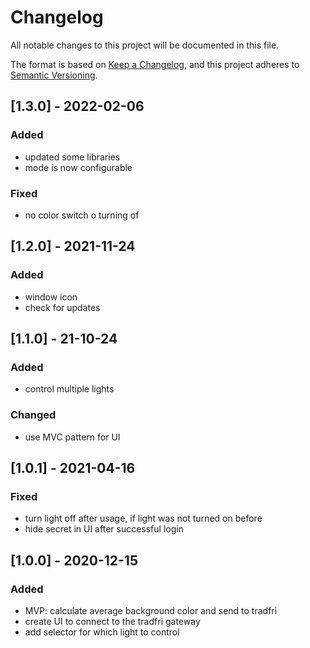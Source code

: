 # Changelog
All notable changes to this project will be documented in this file.

The format is based on [Keep a Changelog](https://keepachangelog.com/en/1.0.0/),
and this project adheres to [Semantic Versioning](https://semver.org/spec/v2.0.0.html).

## [1.3.0] - 2022-02-06
### Added
- updated some libraries
- mode is now configurable
### Fixed
- no color switch o turning of

## [1.2.0] - 2021-11-24
### Added
- window icon
- check for updates

## [1.1.0] - 21-10-24
### Added
- control multiple lights
### Changed
- use MVC pattern for UI

## [1.0.1] - 2021-04-16
### Fixed
- turn light off after usage, if light was not turned on before
- hide secret in UI after successful login

## [1.0.0] - 2020-12-15
### Added
- MVP: calculate average background color and send to tradfri
- create UI to connect to the tradfri gateway
- add selector for which light to control